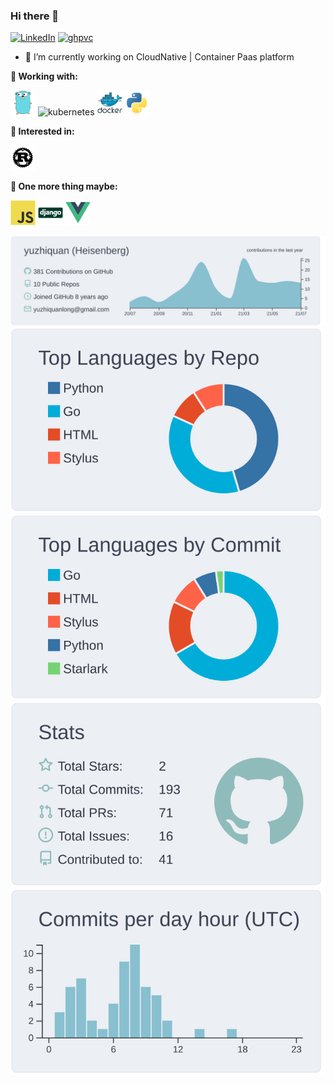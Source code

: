 ### Hi there 👋

[![LinkedIn](https://img.shields.io/badge/LinkedIn-%F0%9F%91%8B-blue.svg)](https://www.linkedin.com/in/zhiquan-yu-7a701b97/)
[![ghpvc](https://komarev.com/ghpvc/?username=yuzhiquan)](https://komarev.com/ghpvc/?username=yuzhiquan)

<!--
**yuzhiquan/yuzhiquan** is a ✨ _special_ ✨ repository because its `README.md` (this file) appears on your GitHub profile.

Here are some ideas to get you started:

- 🔭 I’m currently working on ...
- 🌱 I’m currently learning ...
- 👯 I’m looking to collaborate on ...
- 🤔 I’m looking for help with ...
- 💬 Ask me about ...
- 📫 How to reach me: ...
- 😄 Pronouns: ...
- ⚡ Fun fact: ...
-->
- 🔭 I’m currently working on CloudNative | Container Paas platform

**🌈 Working with:**

<p align="left">
  <img src="https://raw.githubusercontent.com/devicons/devicon/master/icons/go/go-original.svg" alt="go" width="40" height="40"/>
  <img src="https://www.vectorlogo.zone/logos/kubernetes/kubernetes-icon.svg" alt="kubernetes" width="40" height="40"/>
  <img src="https://raw.githubusercontent.com/devicons/devicon/master/icons/docker/docker-original-wordmark.svg" alt="docker" width="40" height="40"/>
<img src="https://raw.githubusercontent.com/devicons/devicon/master/icons/python/python-original.svg" alt="python" width="40" height="40"/>

</p>

**🌈 Interested in:**
<p align="left">
<img src="https://raw.githubusercontent.com/devicons/devicon/master/icons/rust/rust-plain.svg" alt="rust" width="40" height="40"/>
</p>

**🌈 One more thing maybe:**
<p align="left">
<img src="https://raw.githubusercontent.com/devicons/devicon/master/icons/javascript/javascript-original.svg" alt="javascript" width="40" height="40"/>
<img src="https://raw.githubusercontent.com/devicons/devicon/master/icons/django/django-original.svg" alt="django" width="40" height="40"/>
<img src="https://raw.githubusercontent.com/devicons/devicon/master/icons/vuejs/vuejs-original.svg" alt="vuejs" width="40" height="40"/>
</p>

<!--
<a href="https://github.com/yuzhiquan">
  <img align="center" height="170px" src="https://github-readme-stats.vercel.app/api?username=yuzhiquan&show_icons=true&theme=buefy" />
</a>
<a href="https://github.com/yuzhiquan">
  <img align="center" height="170px" src="https://github-readme-stats.vercel.app/api/top-langs/?username=yuzhiquan&layout=compact&show_icons=true&theme=buefy" />
</a>

<img src="https://github-profile-trophy.vercel.app/?username=yuzhiquan&theme=flat&column=7&margin-w=10" alt="logo" height="160" align="center" />
-->

[![](https://raw.githubusercontent.com/yuzhiquan/summary/master/profile-summary-card-output/nord_bright/0-profile-details.svg)](https://github.com/vn7n24fzkq/github-profile-summary-cards)
[![](https://raw.githubusercontent.com/yuzhiquan/summary/master/profile-summary-card-output/nord_bright/1-repos-per-language.svg)](https://github.com/vn7n24fzkq/github-profile-summary-cards) [![](https://raw.githubusercontent.com/yuzhiquan/summary/master/profile-summary-card-output/nord_bright/2-most-commit-language.svg)](https://github.com/vn7n24fzkq/github-profile-summary-cards)
[![](https://raw.githubusercontent.com/yuzhiquan/summary/master/profile-summary-card-output/nord_bright/3-stats.svg)](https://github.com/vn7n24fzkq/github-profile-summary-cards) [![](https://raw.githubusercontent.com/yuzhiquan/summary/master/profile-summary-card-output/nord_bright/4-productive-time.svg)](https://github.com/vn7n24fzkq/github-profile-summary-cards)



